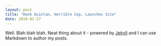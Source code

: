 ```yaml
---
layout: post
title: "Hank Quinlan, Horrible Cop, Launches Site"
date: 2019-01-27
---
```


Well. Blah blah blah. Neat thing about it - powered by [Jekyll](http://jekyllrb.com) and I can use Markdown to author my posts.

